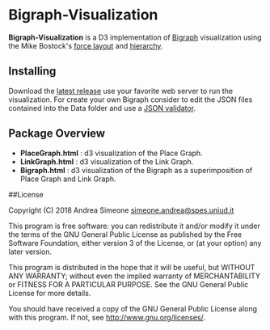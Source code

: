 # Bigraph-Visualization

**Bigraph-Visualization** is a D3 implementation of [Bigraph](https://en.wikipedia.org/wiki/Bigraph) visualization using the Mike Bostock's [force layout](https://github.com/d3/d3-force) and [hierarchy](https://github.com/d3/d3-hierarchy).

## Installing

Download the [latest release](https://github.com/AndreaSimeone/Bigraph-Visualization/releases/latest) use your favorite web server to run the visualization. For create your own Bigraph consider to edit the JSON files contained into the Data folder and use a [JSON validator](https://jsonlint.com/). 

## Package Overview

- **PlaceGraph.html** : d3 visualization of the Place Graph.
- **LinkGraph.html** : d3 visualization of the Link Graph.
- **Bigraph.html** : d3 visualization of the Bigraph as a superimposition of Place Graph and Link Graph.

##License

Copyright (C) 2018 Andrea Simeone simeone.andrea@spes.uniud.it

This program is free software: you can redistribute it and/or modify it under the terms of the GNU General Public License as published by the Free Software Foundation, either version 3 of the License, or (at your option) any later version.

This program is distributed in the hope that it will be useful, but WITHOUT ANY WARRANTY; without even the implied warranty of MERCHANTABILITY or FITNESS FOR A PARTICULAR PURPOSE. See the GNU General Public License for more details.

You should have received a copy of the GNU General Public License along with this program. If not, see http://www.gnu.org/licenses/.